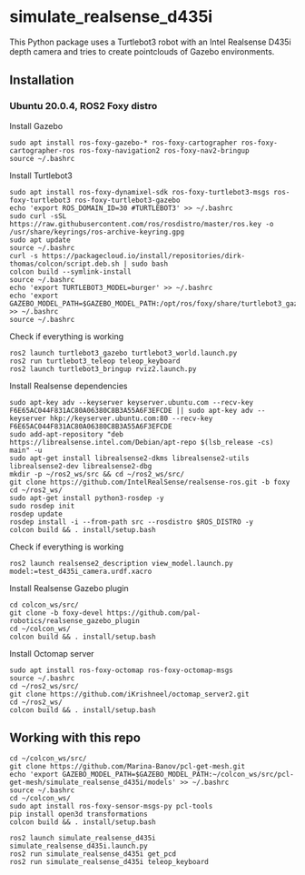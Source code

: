 # simulate_realsense_d435i
This Python package uses a Turtlebot3 robot with an Intel Realsense D435i depth camera and tries to create pointclouds of Gazebo environments.

## Installation
### Ubuntu 20.0.4, ROS2 Foxy distro
Install Gazebo
```
sudo apt install ros-foxy-gazebo-* ros-foxy-cartographer ros-foxy-cartographer-ros ros-foxy-navigation2 ros-foxy-nav2-bringup
source ~/.bashrc
```

Install Turtlebot3
```
sudo apt install ros-foxy-dynamixel-sdk ros-foxy-turtlebot3-msgs ros-foxy-turtlebot3 ros-foxy-turtlebot3-gazebo
echo 'export ROS_DOMAIN_ID=30 #TURTLEBOT3' >> ~/.bashrc
sudo curl -sSL https://raw.githubusercontent.com/ros/rosdistro/master/ros.key -o /usr/share/keyrings/ros-archive-keyring.gpg
sudo apt update
source ~/.bashrc 
curl -s https://packagecloud.io/install/repositories/dirk-thomas/colcon/script.deb.sh | sudo bash
colcon build --symlink-install
source ~/.bashrc
echo 'export TURTLEBOT3_MODEL=burger' >> ~/.bashrc
echo 'export GAZEBO_MODEL_PATH=$GAZEBO_MODEL_PATH:/opt/ros/foxy/share/turtlebot3_gazebo/models' >> ~/.bashrc
source ~/.bashrc 
```

Check if everything is working
```
ros2 launch turtlebot3_gazebo turtlebot3_world.launch.py
ros2 run turtlebot3_teleop teleop_keyboard 
ros2 launch turtlebot3_bringup rviz2.launch.py
```

Install Realsense dependencies
```
sudo apt-key adv --keyserver keyserver.ubuntu.com --recv-key F6E65AC044F831AC80A06380C8B3A55A6F3EFCDE || sudo apt-key adv --keyserver hkp://keyserver.ubuntu.com:80 --recv-key F6E65AC044F831AC80A06380C8B3A55A6F3EFCDE
sudo add-apt-repository "deb https://librealsense.intel.com/Debian/apt-repo $(lsb_release -cs) main" -u
sudo apt-get install librealsense2-dkms librealsense2-utils librealsense2-dev librealsense2-dbg
mkdir -p ~/ros2_ws/src && cd ~/ros2_ws/src/
git clone https://github.com/IntelRealSense/realsense-ros.git -b foxy
cd ~/ros2_ws/
sudo apt-get install python3-rosdep -y
sudo rosdep init
rosdep update
rosdep install -i --from-path src --rosdistro $ROS_DISTRO -y
colcon build && . install/setup.bash
```

Check if everything is working
```
ros2 launch realsense2_description view_model.launch.py model:=test_d435i_camera.urdf.xacro
```

Install Realsense Gazebo plugin
```
cd colcon_ws/src/
git clone -b foxy-devel https://github.com/pal-robotics/realsense_gazebo_plugin
cd ~/colcon_ws/
colcon build && . install/setup.bash
```

Install Octomap server
```
sudo apt install ros-foxy-octomap ros-foxy-octomap-msgs
source ~/.bashrc
cd ~/ros2_ws/src/
git clone https://github.com/iKrishneel/octomap_server2.git
cd ~/ros2_ws/
colcon build && . install/setup.bash
```

## Working with this repo
```
cd ~/colcon_ws/src/
git clone https://github.com/Marina-Banov/pcl-get-mesh.git
echo 'export GAZEBO_MODEL_PATH=$GAZEBO_MODEL_PATH:~/colcon_ws/src/pcl-get-mesh/simulate_realsense_d435i/models' >> ~/.bashrc
source ~/.bashrc
cd ~/colcon_ws/
sudo apt install ros-foxy-sensor-msgs-py pcl-tools
pip install open3d transformations
colcon build && . install/setup.bash
```
```
ros2 launch simulate_realsense_d435i simulate_realsense_d435i.launch.py
ros2 run simulate_realsense_d435i get_pcd
ros2 run simulate_realsense_d435i teleop_keyboard
```
